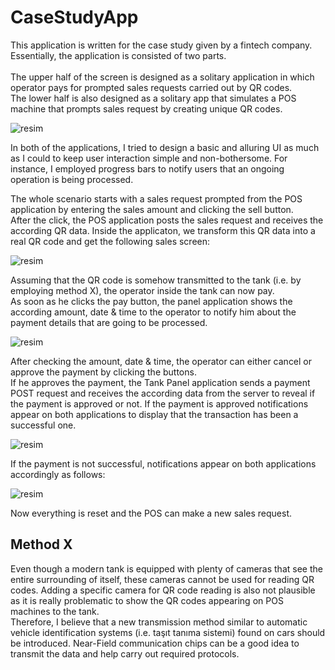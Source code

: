 # CaseStudyApp

This application is written for the case study given by a fintech company. Essentially, the application is consisted of two parts.\
<br />The upper half of the screen is designed as a solitary application in which operator pays for prompted sales requests carried out by QR codes.\
The lower half is also designed as a solitary app that simulates a POS machine that prompts sales request by creating unique QR codes.

![resim](https://user-images.githubusercontent.com/47951005/91014261-c00a4900-e5f1-11ea-8402-4393c304f22a.png)

In both of the applications, I tried to design a basic and alluring UI as much as I could to keep user interaction simple and non-bothersome. For instance, I employed progress bars to notify users that an ongoing operation is being processed.

The whole scenario starts with a sales request prompted from the POS application by entering the sales amount and clicking the sell button.\
After the click, the POS application posts the sales request and receives the according QR data. Inside the applicaton, we transform this QR data into
a real QR code and get the following sales screen:

![resim](https://user-images.githubusercontent.com/47951005/91015106-46735a80-e5f3-11ea-9b20-40cc9f75c3bc.png)

Assuming that the QR code is somehow transmitted to the tank (i.e. by employing method X), the operator inside the tank can now pay.\
As soon as he clicks the pay button, the panel application shows the according amount, date & time to the operator to notify him about the payment details that are going to be processed.

![resim](https://user-images.githubusercontent.com/47951005/91015593-0e204c00-e5f4-11ea-860b-e15e8f91fe18.png)

After checking the amount, date & time, the operator can either cancel or approve the payment by clicking the buttons.\
If he approves the payment, the Tank Panel application sends a payment POST request and receives the according data from the server
to reveal if the payment is approved or not. If the payment is approved notifications appear on both applications to display that the transaction has been a successful one.

![resim](https://user-images.githubusercontent.com/47951005/91016391-5e4bde00-e5f5-11ea-906b-ec484ca953bc.png)

If the payment is not successful, notifications appear on both applications accordingly as follows:

![resim](https://user-images.githubusercontent.com/47951005/91016570-a1a64c80-e5f5-11ea-884d-8d4b0f31bb12.png)

Now everything is reset and the POS can make a new sales request.

## Method X

Even though a modern tank is equipped with plenty of cameras that see the entire surrounding of itself, these cameras cannot be used for reading QR codes. Adding a specific camera for QR code reading is also not plausible as it is really problematic to show the QR codes appearing on POS machines to the tank.\
Therefore, I believe that a new transmission method similar to automatic vehicle identification systems (i.e. taşıt tanıma sistemi) found on cars should be introduced. 
Near-Field communication chips can be a good idea to transmit the data and help carry out required protocols.
